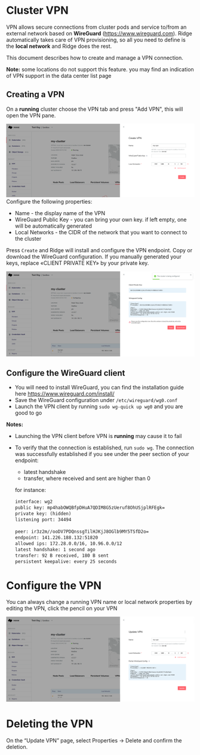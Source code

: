 # Cluster VPN
VPN allows secure connections from cluster pods and service to/from an external network based on __WireGuard__ (https://www.wireguard.com).
Ridge automatically takes care of VPN provisioning, so all you need to define is the __local network__ and Ridge does the rest.

This document describes how to create and manage a VPN connection.

**Note:** some locations do not support this feature. you may find an indication of VPN support in the data center list page

## Creating a VPN
On a __running__ cluster choose the VPN tab and press "Add VPN", this will open the VPN pane.

![vpn](add-vpn.png)
Configure the following properties:
 - Name - the display name of the VPN
 - WireGuard Public Key - you can bring your own key. if left empty, one will be automatically generated
 - Local Networks - the CIDR of the network that you want to connect to the cluster

Press `Create` and Ridge will install and configure the VPN endpoint.
Copy or download the WireGuard configuration. If you manually generated your keys, replace «CLIENT PRIVATE KEY» by your private key.

![vpn-properties](vpn-properties.png)

## Configure the __WireGuard__ client
- You will need to install WireGuard, you can find the installation guide here https://www.wireguard.com/install/
- Save the WireGuard configuration under `/etc/wireguard/wg0.conf`
- Launch the VPN client by running `sudo wg-quick up wg0` and you are good to go

__Notes:__
- Launching the VPN client before VPN is __running__ may cause it to fail
- To verify that the connection is established, run `sudo wg`.
The connection was successfully established if you see under the peer section of your endpoint:
   - latest handshake
   - transfer, where received and sent are higher than 0

   for instance:
    ```
    interface: wg2
    public key: mp4habOWQBfpDHuA7QDIM8G5zUeruf8OhUSjplRFEgk=
    private key: (hidden)
    listening port: 34494

    peer: ir3z2m//ooDV7PDQnssgTilHJKjJ8OGlb9MY5TSfD2o=
    endpoint: 141.226.188.132:51820
    allowed ips: 172.28.0.0/16, 10.96.0.0/12
    latest handshake: 1 second ago
    transfer: 92 B received, 180 B sent
    persistent keepalive: every 25 seconds
    ```

# Configure the VPN
You can always change a running VPN name or local network properties by editing the VPN, click the pencil on your VPN

![vpn-update](vpn-update.png)

# Deleting the VPN
On the “Update VPN” page, select Properties → Delete and confirm the deletion.
